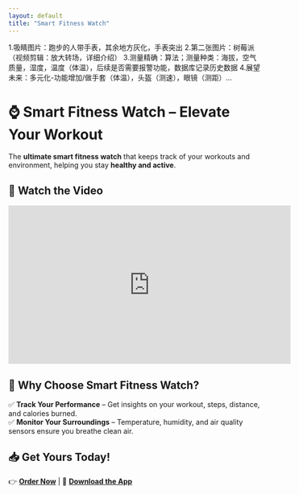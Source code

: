 ```yaml
---
layout: default
title: "Smart Fitness Watch"
---
```

1.吸睛图片：跑步的人带手表，其余地方灰化，手表突出
2.第二张图片：树莓派（视频剪辑：放大转场，详细介绍）
3.测量精确：算法；测量种类：海拔，空气质量，湿度，温度（体温），后续是否需要报警功能，数据库记录历史数据
4.展望未来：多元化-功能增加/做手套（体温），头盔（测速），眼镜（测距）...
# ⌚ Smart Fitness Watch – Elevate Your Workout
The **ultimate smart fitness watch** that keeps track of your workouts and environment, helping you stay **healthy and active**.

## 🎥 Watch the Video
<iframe width="560" height="315" src="https://www.youtube.com/test" frameborder="0" allowfullscreen></iframe>

## 🚀 Why Choose Smart Fitness Watch?
✅ **Track Your Performance** – Get insights on your workout, steps, distance, and calories burned.  
✅ **Monitor Your Surroundings** – Temperature, humidity, and air quality sensors ensure you breathe clean air.  

## 📥 Get Yours Today!
👉 **[Order Now](#)** | 📱 **[Download the App](#)**  
